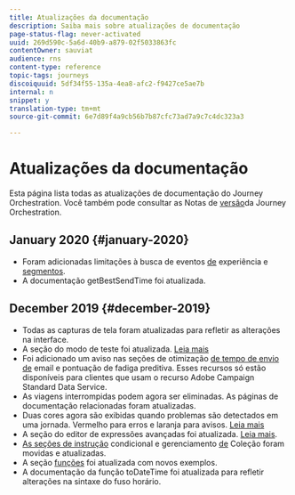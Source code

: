 ```yaml
---
title: Atualizações da documentação
description: Saiba mais sobre atualizações de documentação
page-status-flag: never-activated
uuid: 269d590c-5a6d-40b9-a879-02f5033863fc
contentOwner: sauviat
audience: rns
content-type: reference
topic-tags: journeys
discoiquuid: 5df34f55-135a-4ea8-afc2-f9427ce5ae7b
internal: n
snippet: y
translation-type: tm+mt
source-git-commit: 6e7d89f4a9cb56b7b87cfc73ad7a9c7c4dc323a3

---
```



# Atualizações da documentação

Esta página lista todas as atualizações de documentação do Journey Orchestration.
Você também pode consultar as Notas de [versão](../release-notes/release-notes.md)da Journey Orchestration.

## January 2020 {#january-2020}

* Foram adicionadas limitações à busca de eventos [de](../datasource/adobe-experience-platform-data-source.md) experiência e [segmentos](../functions/functioninsegment.md).
* A documentação [](../functions/functiongetbestsendtime.md) getBestSendTime foi atualizada.

## December 2019 {#december-2019}

* Todas as capturas de tela foram atualizadas para refletir as alterações na interface.
* A seção do modo de teste foi atualizada. [Leia mais](../building-journeys/testing-the-journey.md)
* Foi adicionado um aviso nas seções de otimização [de tempo de envio de](../building-journeys/wait-activity.md) email e pontuação de fadiga [](../usecase/leveraging-fatigue-scores.md) preditiva. Esses recursos só estão disponíveis para clientes que usam o recurso Adobe Campaign Standard Data Service.
* As viagens interrompidas podem agora ser eliminadas. As páginas de documentação relacionadas foram atualizadas.
* Duas cores agora são exibidas quando problemas são detectados em uma jornada. Vermelho para erros e laranja para avisos. [Leia mais](../about/troubleshooting.md)
* A seção do editor de expressões avançadas foi atualizada. [Leia mais](../expression/expressionadvanced.md).
* [As seções de instrução](../expression/conditional-instruction.md) condicional e gerenciamento [de](../expression/collection-management-functions.md) Coleção foram movidas e atualizadas.
* A seção [funções](../expression/functions.md) foi atualizada com novos exemplos.
* A documentação da função [](../functions/functiontodatetime.md) toDateTime foi atualizada para refletir alterações na sintaxe do fuso horário.
